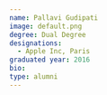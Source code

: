 ```yaml
---
name: Pallavi Gudipati
image: default.png
degree: Dual Degree
designations: 
  - Apple Inc, Paris
graduated year: 2016
bio:
type: alumni
---
```

